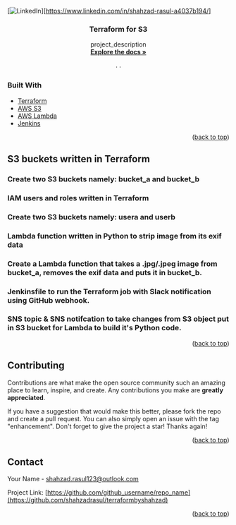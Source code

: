 <div id="top"></div>

[![LinkedIn][linkedin-shield]][https://www.linkedin.com/in/shahzad-rasul-a4037b194/]

<h3 align="center">Terraform for S3</h3>

  <p align="center">
    project_description
    <br />
    <a href="https://github.com/shahzadrasul/terraformbyshahzad"><strong>Explore the docs »</strong></a>
    <br />
    <br />
    ·
    ·
  </p>
</div>


### Built With

* [Terraform](https://registry.terraform.io/)
* [AWS S3](https://aws.amazon.com/s3/)
* [AWS Lambda](https://aws.amazon.com/lambda/features/)
* [Jenkins](https://www.jenkins.io/)

<p align="right">(<a href="#top">back to top</a>)</p>



<!-- WHAT THIS REPO COVERS -->
## S3 buckets written in Terraform
### Create two S3 buckets namely: bucket_a and bucket_b 
### IAM users and roles written in Terraform
### Create two S3 buckets namely: usera and userb 
### Lambda function written in Python to strip image from its exif data
### Create a Lambda function that takes a .jpg/.jpeg image from bucket_a, removes the exif data and puts it in bucket_b.
### Jenkinsfile to run the Terraform job with Slack notification using GitHub webhook.
### SNS topic & SNS notifcation to take changes from S3 object put in S3 bucket for Lambda to build it's Python code.

<p align="right">(<a href="#top">back to top</a>)</p>

<!-- CONTRIBUTING -->
## Contributing

Contributions are what make the open source community such an amazing place to learn, inspire, and create. Any contributions you make are **greatly appreciated**.

If you have a suggestion that would make this better, please fork the repo and create a pull request. You can also simply open an issue with the tag "enhancement".
Don't forget to give the project a star! Thanks again!


<p align="right">(<a href="#top">back to top</a>)</p>



<!-- CONTACT -->
## Contact

Your Name - shahzad.rasul123@outlook.com

Project Link: [https://github.com/github_username/repo_name](https://github.com/shahzadrasul/terraformbyshahzad)

<p align="right">(<a href="#top">back to top</a>)</p>


<!-- MARKDOWN LINKS & IMAGES -->
<!-- https://www.markdownguide.org/basic-syntax/#reference-style-links -->
[contributors-shield]: https://img.shields.io/github/contributors/github_username/repo_name.svg?style=for-the-badge
[contributors-url]: https://github.com/github_username/repo_name/graphs/contributors
[forks-shield]: https://img.shields.io/github/forks/github_username/repo_name.svg?style=for-the-badge
[forks-url]: https://github.com/github_username/repo_name/network/members
[stars-shield]: https://img.shields.io/github/stars/github_username/repo_name.svg?style=for-the-badge
[stars-url]: https://github.com/github_username/repo_name/stargazers
[issues-shield]: https://img.shields.io/github/issues/github_username/repo_name.svg?style=for-the-badge
[issues-url]: https://github.com/github_username/repo_name/issues
[license-shield]: https://img.shields.io/github/license/github_username/repo_name.svg?style=for-the-badge
[license-url]: https://github.com/github_username/repo_name/blob/master/LICENSE.txt
[linkedin-shield]: https://img.shields.io/badge/-LinkedIn-black.svg?style=for-the-badge&logo=linkedin&colorB=555
[linkedin-url]: https://linkedin.com/in/linkedin_username
[product-screenshot]: images/screenshot.png
